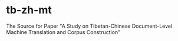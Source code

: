 # tb-zh-mt
The Source for Paper "A Study on Tibetan-Chinese Document-Level Machine Translation and Corpus Construction"
